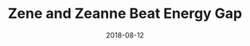 ---
title: "Zene and Zeanne Beat Energy Gap"
show_title_on_cover: false
date: "2018-08-12"
version: 2
volume: 1
issue: 1
category: "Wordpress Posts"
format: "wordpress-v2022_2"
synopsis: "Zene, Zeanne, and their friends visit a power plant to see how it works."
url: ""
modes: [
    {mode_name: "Original", call_at: [0, 1, 2, 3, 4, 5, 6, 7, 8, 9, 10]}
]
---
